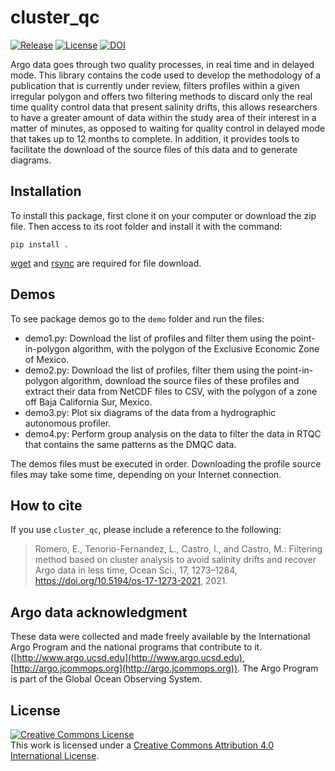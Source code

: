 # cluster_qc
<a href="https://github.com/romeroqe/cluster_qc"><img src="https://shields.io/github/v/release/romeroqe/cluster_qc" alt="Release"></a>
<a href="http://creativecommons.org/licenses/by/4.0/"><img src="https://shields.io/github/license/romeroqe/cluster_qc" alt="License"></a>
<a href="https://doi.org/10.5281/zenodo.4595802"><img src="https://zenodo.org/badge/DOI/10.5281/zenodo.4595802.svg" alt="DOI"></a>

Argo data goes through two quality processes, in real time and in delayed mode. This library contains the code used to develop the methodology of a publication that is currently under review, filters profiles within a given irregular polygon and offers two filtering methods to discard only the real time quality control data that present salinity drifts, this allows researchers to have a greater amount of data within the study area of their interest in a matter of minutes, as opposed to waiting for quality control in delayed mode that takes up to 12 months to complete. In addition, it provides tools to facilitate the download of the source files of this data and to generate diagrams.


## Installation

To install this package, first clone it on your computer or download the zip file. Then access to its root folder and install it with the command:

```
pip install .
```

<a href="https://www.gnu.org/software/wget/">wget</a> and <a href="https://rsync.samba.org/">rsync</a> are required for file download.

## Demos

To see package demos go to the `demo` folder and run the files:

- demo1.py: Download the list of profiles and filter them using the point-in-polygon algorithm, with the polygon of the Exclusive Economic Zone of Mexico.
- demo2.py: Download the list of profiles, filter them using the point-in-polygon algorithm, download the source files of these profiles and extract their data from NetCDF files to CSV, with the polygon of a zone off Baja California Sur, Mexico.
- demo3.py: Plot six diagrams of the data from a hydrographic autonomous profiler.
- demo4.py: Perform group analysis on the data to filter the data in RTQC that contains the same patterns as the DMQC data.

The demos files must be executed in order. Downloading the profile source files may take some time, depending on your Internet connection.

## How to cite

If you use `cluster_qc`, please include a reference to the following:

> Romero, E., Tenorio-Fernandez, L., Castro, I., and Castro, M.: Filtering method based on cluster analysis to avoid salinity drifts and recover Argo data in less time, Ocean Sci., 17, 1273–1284, https://doi.org/10.5194/os-17-1273-2021, 2021.

## Argo data acknowledgment
These data were collected and made freely available by the International Argo Program and the national programs that contribute to it. ([http://www.argo.ucsd.edu](http://www.argo.ucsd.edu), [http://argo.jcommops.org](http://argo.jcommops.org)). The Argo Program is part of the Global Ocean Observing System.

## License

<a rel="license" href="http://creativecommons.org/licenses/by/4.0/"><img alt="Creative Commons License" style="border-width:0" src="https://i.creativecommons.org/l/by/4.0/88x31.png" /></a><br />This work is licensed under a <a rel="license" href="http://creativecommons.org/licenses/by/4.0/">Creative Commons Attribution 4.0 International License</a>.
